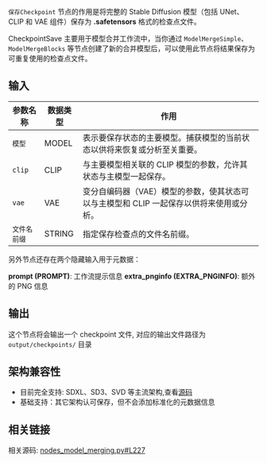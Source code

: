 `保存Checkpoint` 节点的作用是将完整的 Stable Diffusion 模型（包括 UNet、CLIP 和 VAE 组件）保存为 **.safetensors** 格式的检查点文件。

CheckpointSave 主要用于模型合并工作流中，当你通过 `ModelMergeSimple`、`ModelMergeBlocks` 等节点创建了新的合并模型后，可以使用此节点将结果保存为可重复使用的检查点文件。

## 输入

| 参数名称 | 数据类型 | 作用                                                         |
| ------- | -------- | ------------------------------------------------------------ |
| `模型` | MODEL    | 表示要保存状态的主要模型。捕获模型的当前状态以供将来恢复或分析至关重要。 |
| `clip`  | CLIP     | 与主要模型相关联的 CLIP 模型的参数，允许其状态与主模型一起保存。 |
| `vae`   | VAE      | 变分自编码器（VAE）模型的参数，使其状态可以与主模型和 CLIP 一起保存以供将来使用或分析。 |
| `文件名前缀`  | STRING   | 指定保存检查点的文件名前缀。 |

另外节点还存在两个隐藏输入用于元数据：

**prompt (PROMPT)**: 工作流提示信息
**extra_pnginfo (EXTRA_PNGINFO)**: 额外的 PNG 信息

## 输出

这个节点将会输出一个 checkpoint 文件, 对应的输出文件路径为 `output/checkpoints/` 目录

## 架构兼容性

- 目前完全支持: SDXL、SD3、SVD 等主流架构,查看[源码](https://github.com/comfyanonymous/ComfyUI/blob/master/comfy_extras/nodes_model_merging.py#L176-L189)
- 基础支持：其它架构认可保存，但不会添加标准化的元数据信息

## 相关链接

相关源码: [nodes_model_merging.py#L227](https://github.com/comfyanonymous/ComfyUI/blob/master/comfy_extras/nodes_model_merging.py#L227)
